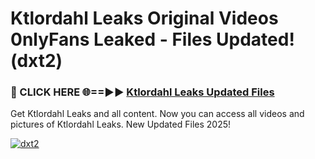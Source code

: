 # Ktlordahl Leaks Original Videos 0nlyFans Leaked - Files Updated! (dxt2)

<h3>🔴 CLICK HERE 🌐==►► <a href="https://tinyurl.com/2jnfzry5" rel="nofollow">Ktlordahl Leaks Updated Files</a></h3>

Get Ktlordahl Leaks and all content. Now you can access all videos and pictures of Ktlordahl Leaks. New Updated Files 2025!

[![dxt2](https://i.imgur.com/GyGTBgg.gif)](https://tinyurl.com/2jnfzry5)

